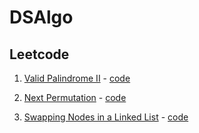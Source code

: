 # DSAlgo

## Leetcode

1.  [Valid Palindrome II](https://leetcode.com/problems/valid-palindrome-ii/) - [code](https://github.com/vyshuks/DSAlgo/blob/main/leetcode/valid_palindrome_2.py)

2.  [Next Permutation](https://leetcode.com/problems/next-permutation/) - [code](https://github.com/vyshuks/DSAlgo/blob/main/leetcode/next_permutation.py)

3.  [Swapping Nodes in a Linked List](https://leetcode.com/problems/swapping-nodes-in-a-linked-list/) - [code](https://github.com/vyshuks/DSAlgo/blob/main/leetcode/swapping_nodes_in_linked_list.py)
